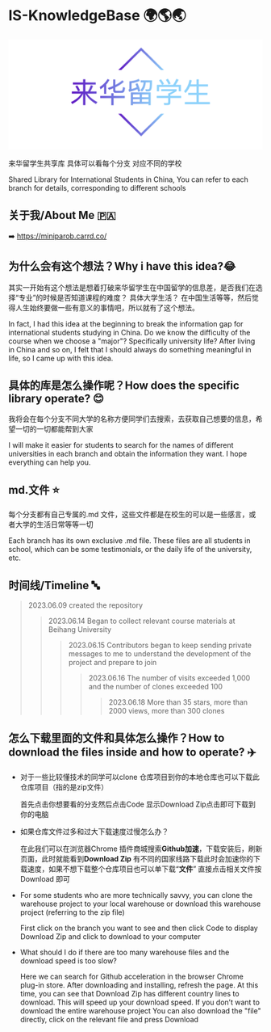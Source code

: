 # IS-KnowledgeBase 🌍🌎🌏
![Image text](https://github.com/RobertWeijie/IS-KnowledgeBase/blob/main/logo.png)

来华留学生共享库
具体可以看每个分支 对应不同的学校


Shared Library for International Students in China, You can refer to each branch for details, corresponding to different schools

## **关于我/About Me** 🇵🇦
➡️ https://miniparob.carrd.co/

## 为什么会有这个想法？Why i have this idea?😂

其实一开始有这个想法是想着打破来华留学生在中国留学的信息差，是否我们在选择“专业”的时候是否知道课程的难度？ 具体大学生活？ 在中国生活等等，然后觉得人生始终要做一些有意义的事情吧，所以就有了这个想法。


In fact, I had this idea at the beginning to break the information gap for international students studying in China. Do we know the difficulty of the course when we choose a "major"? Specifically university life? After living in China and so on, I felt that I should always do something meaningful in life, so I came up with this idea.


## 具体的库是怎么操作呢？How does the specific library operate?  😊


我将会在每个分支不同大学的名称方便同学们去搜索，去获取自己想要的信息，希望一切的一切都能帮到大家


I will make it easier for students to search for the names of different universities in each branch and obtain the information they want. I hope everything can help you.


## **md.文件** ⭐
每个分支都有自己专属的.md 文件，这些文件都是在校生的可以是一些感言，或者大学的生活日常等等一切


Each branch has its own exclusive .md file. These files are all students in school, which can be some testimonials, or the daily life of the university, etc.

## **时间线/Timeline** 🔤
>  2023.06.09 created the repository
>>2023.06.14  Began to collect relevant course materials at Beihang University
>>> 2023.06.15 Contributors began to keep sending private messages to me to understand the development of the project and prepare to join
>>>> 2023.06.16 The number of visits exceeded 1,000 and the number of clones exceeded 100
>>>>> 2023.06.18 More than 35 stars, more than 2000 views, more than 300 clones


## **怎么下载里面的文件和具体怎么操作？How to download the files inside and how to operate?** ✈️
* 对于一些比较懂技术的同学可以clone 仓库项目到你的本地仓库也可以下载此仓库项目（指的是zip文件）

   首先点击你想要看的分支然后点击Code 显示Download Zip点击即可下载到你的电脑

*  如果仓库文件过多和过大下载速度过慢怎么办？
  
   在此我们可以在浏览器Chrome 插件商城搜索**Github加速**，下载安装后，刷新页面，此时就能看到**Download Zip** 有不同的国家线路下载此时会加速你的下载速度，如果不想下载整个仓库项目也可以单下载“**文件**” 直接点击相关文件按Download 即可

* For some students who are more technically savvy, you can clone the warehouse project to your local warehouse or download this warehouse project (referring to the zip file)
  
  First click on the branch you want to see and then click Code to display Download Zip and click to download to your computer


* What should I do if there are too many warehouse files and the download speed is too slow?
  
    Here we can search for Github acceleration in the browser Chrome plug-in store. After downloading and installing, refresh the page. At this time, you can see that Download Zip has different country lines to download. This will speed up your download speed. If you don’t want to download the entire warehouse project You can also download the "file" directly, click on the relevant file and press Download

